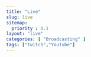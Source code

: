 ```yaml
---
title: "Live"
slug: live
sitemap:
  priority : 0.1
layout: "live"
categories: [ "Broadcasting" ]
tags: ["Twitch","YouTube"]
---
```

